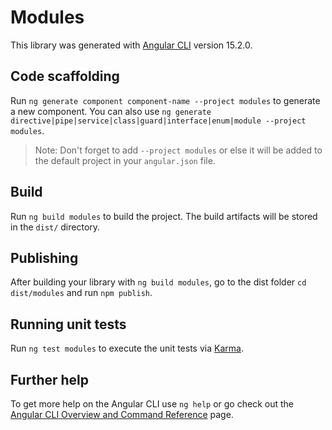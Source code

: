 # Modules

This library was generated with [Angular CLI](https://github.com/angular/angular-cli) version 15.2.0.

## Code scaffolding

Run `ng generate component component-name --project modules` to generate a new component. You can also use `ng generate directive|pipe|service|class|guard|interface|enum|module --project modules`.
> Note: Don't forget to add `--project modules` or else it will be added to the default project in your `angular.json` file. 

## Build

Run `ng build modules` to build the project. The build artifacts will be stored in the `dist/` directory.

## Publishing

After building your library with `ng build modules`, go to the dist folder `cd dist/modules` and run `npm publish`.

## Running unit tests

Run `ng test modules` to execute the unit tests via [Karma](https://karma-runner.github.io).

## Further help

To get more help on the Angular CLI use `ng help` or go check out the [Angular CLI Overview and Command Reference](https://angular.io/cli) page.
